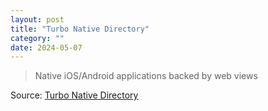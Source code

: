 ```yaml
---
layout: post
title: "Turbo Native Directory"
category: ""
date: 2024-05-07
---
```


>Native iOS/Android applications backed by web views

Source: [Turbo Native Directory](https://turbonative.directory/)
